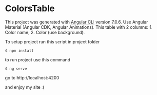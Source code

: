 # ColorsTable
This project was generated with [Angular CLI](https://github.com/angular/angular-cli) version 7.0.6. Use Angular Material (Angular CDK, Angular Animations).
This table with 2 columns: 1. Color name, 2. Color (use background).

To setup project run this script in project folder

```
$ npm install
```

to run project use this command
```
$ ng serve
```

go to http://localhost:4200

and enjoy my site :)
